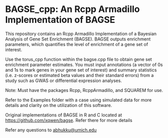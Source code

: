 # BAGSE_cpp: An Rcpp Armadillo Implementation of BAGSE
This repository contains an Rcpp Armadillo Implementation of a Bayesian Analysis of Gene Set Enrichment (BAGSE). BAGSE outputs enrichment parameters, which quantifies the level of enrichment of a gene set of interest. 

Use the torus_cpp function within the bagse.cpp file to obtain gene set enrichment parameter estimates. You must input annotations (a vector of 0s and 1s to mark genes in your gene set of interest) and summary statistics (i.e. z-scores or estimated beta values and their standard errors) from a study such as GWAS or differential expression analyses. 

Note: Must have the packages Rcpp, RcppArmadillo, and SQUAREM for use. 

Refer to the Examples folder with a case using simulated data for more details and clarity on the utilization of this software. 

Original implementations of BAGSE in R and C located at https://github.com/xqwen/bagse. Refer there for more details 

Refer any questions to abhukku@umich.edu
